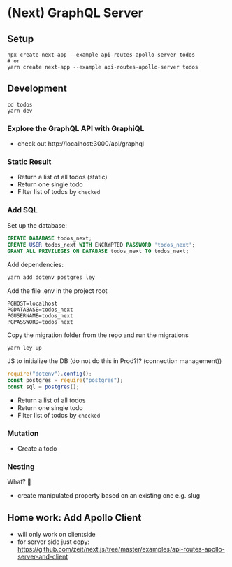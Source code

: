 # (Next) GraphQL Server

## Setup

```
npx create-next-app --example api-routes-apollo-server todos
# or
yarn create next-app --example api-routes-apollo-server todos
```

## Development

```
cd todos
yarn dev
```

### Explore the GraphQL API with GraphiQL

- check out http://localhost:3000/api/graphql

### Static Result

- Return a list of all todos (static)
- Return one single todo
- Filter list of todos by `checked`

### Add SQL

Set up the database:

```sql
CREATE DATABASE todos_next;
CREATE USER todos_next WITH ENCRYPTED PASSWORD 'todos_next';
GRANT ALL PRIVILEGES ON DATABASE todos_next TO todos_next;
```

Add dependencies:

```sh
yarn add dotenv postgres ley
```

Add the file .env in the project root

```
PGHOST=localhost
PGDATABASE=todos_next
PGUSERNAME=todos_next
PGPASSWORD=todos_next
```

Copy the migration folder from the repo and run the migrations

```
yarn ley up
```

JS to initialize the DB (do not do this in Prod?!? (connection management))

```js
require("dotenv").config();
const postgres = require("postgres");
const sql = postgres();
```

- Return a list of all todos
- Return one single todo
- Filter list of todos by `checked`

### Mutation

- Create a todo

### Nesting

What? 🤯

- create manipulated property based on an existing one e.g. slug

## Home work: Add Apollo Client

- will only work on clientside
- for server side just copy: https://github.com/zeit/next.js/tree/master/examples/api-routes-apollo-server-and-client
